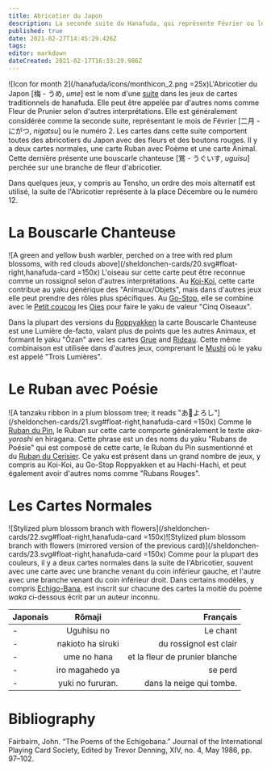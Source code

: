 ```yaml
---
title: Abricotier du Japon
description: La seconde suite du Hanafuda, qui représente Février ou le numéro 2
published: true
date: 2021-02-27T14:45:29.426Z
tags: 
editor: markdown
dateCreated: 2021-02-17T16:33:29.986Z
---
```


![Icon for month 2](/hanafuda/icons/monthicon_2.png =25x)L'Abricotier du Japon [梅 - うめ, *ume*] est le nom d'une [suite](/fr/hanafuda/guide/suites) dans les jeux de cartes traditionnels de hanafuda. Elle peut être appelée par d'autres noms comme Fleur de Prunier selon d'autres interprétations. Elle est généralement considérée comme la seconde suite, représentant le mois de Février [二月 - にがつ, *nigatsu*] ou le numéro 2. Les cartes dans cette suite comportent toutes des abricotiers du Japon avec des fleurs et des boutons rouges. Il y a deux cartes normales, une carte Ruban avec Poème et une carte Animal. Cette dernière présente une bouscarle chanteuse [鴬 - うぐいす, *uguisu*] perchée sur une branche de fleur d'abricotier. 

Dans quelques jeux, y compris au Tensho, un ordre des mois alternatif est utilisé, la suite de l'Abricotier représente à la place Décembre ou le numéro 12. 

# La Bouscarle Chanteuse
![A green and yellow bush warbler, perched on a tree with red plum blossoms, with red clouds above](/sheldonchen-cards/20.svg#float-right,hanafuda-card =150x) L'oiseau sur cette carte peut être reconnue comme un rossignol selon d'autres interprétations. Au [Koi-Koi](/en/hanafuda/games/koi-koi), cette carte contribue au yaku générique des "Animaux/Objets", mais dans d'autres jeux elle peut prendre des rôles plus spécifiques. Au [Go-Stop](/en/hanafuda/games/go-stop), elle se combine avec le [Petit coucou](/fr/hanafuda/guide/Glycine#le-petit-coucou) les [Oies](/fr/hanafuda/guide/Eulalie#les-oies) pour faire le yaku de valeur "Cinq Oiseaux". 

Dans la plupart des versions du [Roppyakken](/en/hanafuda/games/roppyakken) la carte Bouscarle Chanteuse est une Lumière de-facto, valant plus de points que les autres Animaux, et formant le yaku "Ōzan" avec les cartes [Grue](/fr/hanafuda/guide/Pin#la-grue) and [Rideau](/fr/hanafuda/guide/Cerisier#le-rideau-de-campement). Cette même combinaison est utilisée dans d'autres jeux, comprenant le [Mushi](/fr/hanafuda/games/mushi) où le yaku est appelé "Trois Lumières". 

# Le Ruban avec Poésie
![A tanzaku ribbon in a plum blossom tree; it reads "あ𛀙よろし"](/sheldonchen-cards/21.svg#float-right,hanafuda-card =150x) Comme le [Ruban du Pin](/fr/hanafuda/guide/Pin#le-ruban-avec-poésie), le Ruban sur cette carte comporte généralement le texte *aka-yoroshi* en hiragana. Cette phrase est un des noms du yaku "Rubans de Poésie" qui est composé de cette carte, le Ruban du Pin susmentionné et du [Ruban du Cerisier](/fr/hanafuda/guide/Cerisier#le-ruban-avec-poésie). Ce yaku est présent dans un grand nombre de jeux, y compris au Koi-Koi, au Go-Stop Roppyakken et au Hachi-Hachi, et peut également avoir d'autres noms comme "Rubans Rouges". 

# Les Cartes Normales
![Stylized plum blossom branch with flowers](/sheldonchen-cards/22.svg#float-right,hanafuda-card =150x)![Stylized plum blossom branch with flowers (mirrored version of the previous card)](/sheldonchen-cards/23.svg#float-right,hanafuda-card =150x) Comme pour la plupart des couleurs, il y a deux cartes normales dans la suite de l'Abricotier, souvent avec une carte avec une branche venant du coin inférieur gauche, et l'autre avec une branche venant du coin inférieur droit.  Dans certains modèles, y compris [Echigo-Bana](/en/hanafuda/patterns/echigobana), est inscrit sur chacune des cartes la moitié du poème *waka* ci-dessous écrit par un auteur inconnu.

|Japonais|Rōmaji|Français|
|:---|:---:|---:|
|-|Uguhisu no|Le chant|
|-|nakioto ha siruki|du rossignol est clair|
|-|ume no hana|et la fleur de prunier blanche|
|-|iro magahedo ya|se perd|
|-|yuki no fururan.|dans la neige qui tombe.|
# Bibliography
Fairbairn, John. “The Poems of the Echigobana.” Journal of the International Playing Card Society, Edited by Trevor Denning, XIV, no. 4, May 1986, pp. 97–102. 